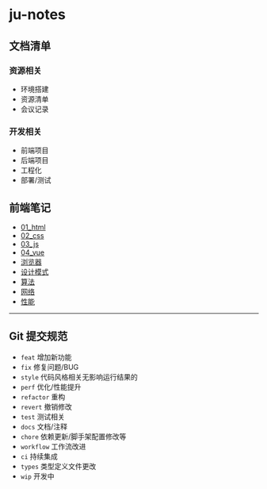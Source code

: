 # ju-notes

## 文档清单

### 资源相关

+ 环境搭建
+ 资源清单
+ 会议记录

### 开发相关

+ 前端项目
+ 后端项目
+ 工程化
+ 部署/测试

## 前端笔记

- [01_html](./知识点整理/01_html.md)
- [02_css](./知识点整理/02_css.md)
- [03_js](./知识点整理/03_js.md)
- [04_vue](./知识点整理/04_vue.md)
- [浏览器](./知识点整理/浏览器.md)
- [设计模式](./知识点整理/设计模式.md)
- [算法](./知识点整理/算法.md)
- [网络](./知识点整理/网络.md)
- [性能](./知识点整理/性能.md)

---

## Git 提交规范

- `feat` 增加新功能
- `fix` 修复问题/BUG
- `style` 代码风格相关无影响运行结果的
- `perf` 优化/性能提升
- `refactor` 重构
- `revert` 撤销修改
- `test` 测试相关
- `docs` 文档/注释
- `chore` 依赖更新/脚手架配置修改等
- `workflow` 工作流改进
- `ci` 持续集成
- `types` 类型定义文件更改
- `wip` 开发中
